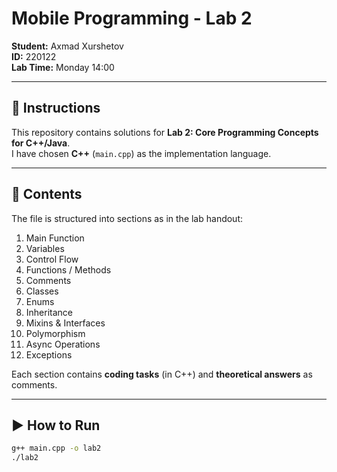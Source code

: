# Mobile Programming - Lab 2

**Student:** Axmad Xurshetov  
**ID:** 220122  
**Lab Time:** Monday 14:00  

---

## 📌 Instructions
This repository contains solutions for **Lab 2: Core Programming Concepts for C++/Java**.  
I have chosen **C++** (`main.cpp`) as the implementation language.

---

## 📝 Contents
The file is structured into sections as in the lab handout:

1. Main Function  
2. Variables  
3. Control Flow  
4. Functions / Methods  
5. Comments  
6. Classes  
7. Enums  
8. Inheritance  
9. Mixins & Interfaces  
10. Polymorphism  
11. Async Operations  
12. Exceptions  

Each section contains **coding tasks** (in C++) and **theoretical answers** as comments.

---

## ▶️ How to Run
```bash
g++ main.cpp -o lab2
./lab2
